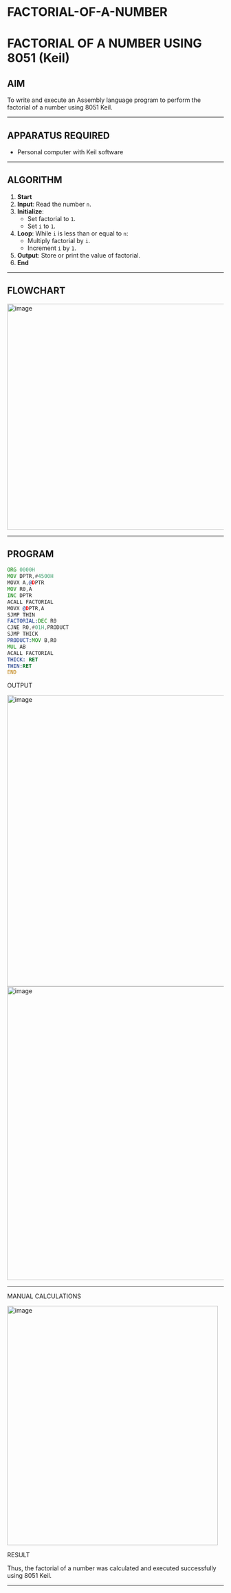 # FACTORIAL-OF-A-NUMBER
# FACTORIAL OF A NUMBER USING 8051 (Keil)

## AIM
To write and execute an Assembly language program to perform the factorial of a number using 8051 Keil.

---

## APPARATUS REQUIRED
- Personal computer with Keil software

---

## ALGORITHM
1. **Start**
2. **Input**: Read the number `n`.
3. **Initialize**:
   - Set factorial to `1`.
   - Set `i` to `1`.
4. **Loop**: While `i` is less than or equal to `n`:
   - Multiply factorial by `i`.
   - Increment `i` by `1`.
5. **Output**: Store or print the value of factorial.
6. **End**

---

## FLOWCHART
<img width="506" height="525" alt="image" src="https://github.com/user-attachments/assets/f3b47187-6f0f-490c-8704-f2973cb2b276" />


---

## PROGRAM
```asm
ORG 0000H
MOV DPTR,#4500H
MOVX A,@DPTR
MOV R0,A
INC DPTR
ACALL FACTORIAL
MOVX @DPTR,A
SJMP THIN
FACTORIAL:DEC R0
CJNE R0,#01H,PRODUCT
SJMP THICK
PRODUCT:MOV B,R0
MUL AB
ACALL FACTORIAL
THICK: RET
THIN:RET
END

```
OUTPUT

<img width="651" height="677" alt="image" src="https://github.com/user-attachments/assets/75f64243-efd3-4499-82de-36846c934e97" />


<img width="1287" height="682" alt="image" src="https://github.com/user-attachments/assets/4c05eab6-1705-4e1f-a61b-9052d42142d9" />


---
MANUAL CALCULATIONS


<img width="490" height="556" alt="image" src="https://github.com/user-attachments/assets/ff3c9bd0-14c7-40fb-b3ad-b97220b34565" />



RESULT

Thus, the factorial of a number was calculated and executed successfully using 8051 Keil.

---


